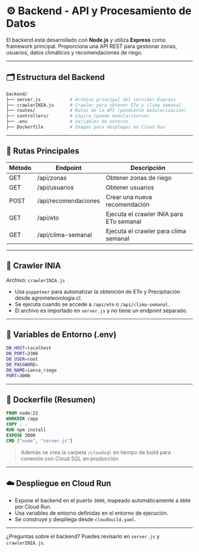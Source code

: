 # ⚙️ Backend - API y Procesamiento de Datos

El backend está desarrollado con **Node.js** y utiliza **Express** como framework principal. Proporciona una API REST para gestionar zonas, usuarios, datos climáticos y recomendaciones de riego.

---

## 🗂 Estructura del Backend

```bash
backend/
├── server.js           # Archivo principal del servidor Express
├── crawlerINIA.js      # Crawler para obtener ETo y clima semanal
├── routes/             # Rutas de la API (pendiente modularización)
├── controllers/        # Lógica (puede modularizarse)
├── .env                # Variables de entorno
├── Dockerfile          # Imagen para desplegar en Cloud Run
```

---

## 📡 Rutas Principales

| Método | Endpoint                     | Descripción                                |
|--------|------------------------------|--------------------------------------------|
| GET    | /api/zonas                   | Obtener zonas de riego                     |
| GET    | /api/usuarios                | Obtener usuarios                           |
| POST   | /api/recomendaciones         | Crear una nueva recomendación              |
| GET    | /api/eto                     | Ejecuta el crawler INIA para ETo semanal   |
| GET    | /api/clima-semanal           | Ejecuta el crawler para clima semanal      |

---

## 🔄 Crawler INIA

Archivo: `crawlerINIA.js`

- Usa `puppeteer` para automatizar la obtención de ETo y Precipitación desde agrometeorologia.cl.
- Se ejecuta cuando se accede a `/api/eto` o `/api/clima-semanal`.
- El archivo es importado en `server.js` y no tiene un endpoint separado.

---

## 🔐 Variables de Entorno (.env)

```bash
DB_HOST=localhost
DB_PORT=3306
DB_USER=root
DB_PASSWORD=
DB_NAME=iansa_riego
PORT=3000
```

---

## 🐳 Dockerfile (Resumen)

```Dockerfile
FROM node:22
WORKDIR /app
COPY . .
RUN npm install
EXPOSE 3000
CMD ["node", "server.js"]
```

> Además se crea la carpeta `/cloudsql` en tiempo de build para conexión con Cloud SQL en producción.

---

## ☁️ Despliegue en Cloud Run

- Expone el backend en el puerto `3000`, mapeado automáticamente a `8080` por Cloud Run.
- Usa variables de entorno definidas en el entorno de ejecución.
- Se construye y despliega desde `cloudbuild.yaml`.

---

¿Preguntas sobre el backend? Puedes revisarlo en `server.js` y `crawlerINIA.js`.